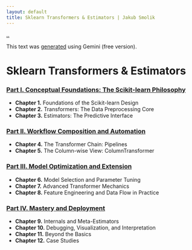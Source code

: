 ```yaml
---
layout: default
title: Sklearn Transformers & Estimators | Jakub Smolik
---
```


[..](../..)

This text was [generated](./prompt.md) using Gemini (free version).

# Sklearn Transformers & Estimators

### [Part I. Conceptual Foundations: The Scikit-learn Philosophy](./part1.md)

- **Chapter 1.** Foundations of the Scikit-learn Design
- **Chapter 2.** Transformers: The Data Preprocessing Core
- **Chapter 3.** Estimators: The Predictive Interface

### [Part II. Workflow Composition and Automation](./part2.md)

- **Chapter 4.** The Transformer Chain: Pipelines
- **Chapter 5.** The Column-wise View: ColumnTransformer

### [Part III. Model Optimization and Extension](./part3.md)

- **Chapter 6.** Model Selection and Parameter Tuning
- **Chapter 7.** Advanced Transformer Mechanics
- **Chapter 8.** Feature Engineering and Data Flow in Practice

### [Part IV. Mastery and Deployment](./part4.md)

- **Chapter 9.** Internals and Meta-Estimators
- **Chapter 10.** Debugging, Visualization, and Interpretation
- **Chapter 11.** Beyond the Basics
- **Chapter 12.** Case Studies
